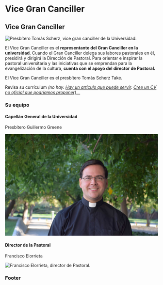 # Vice Gran Canciller

## Vice Gran Canciller

![Presb&#xED;tero Tom&#xE1;s Scherz, vice gran canciller de la Universidad.](../../../.gitbook/assets/_mg_3609.jpg)

El Vice Gran Canciller es el **representante del Gran Canciller en la universidad**. Cuando el Gran Canciller delega sus labores pastorales en él, presidirá y dirigirá la Dirección de Pastoral. Para orientar e inspirar la pastoral universitaria y las iniciativas que se emprendan para la evangelización de la cultura, **cuenta con el apoyo del director de Pastoral.**

El Vice Gran Canciller es el presbítero Tomás Scherz Take.

Revisa su currículum _\(no hay._ [_Hay un artículo que puede servir_](https://www.uc.cl/es/component/content/article/244-noticia-principal/28096-padre-tomas-scherz-fue-designado-vice-gran-canciller-de-la-uc)_._ [_Cree un CV no oficial que podríamos proponer\)_](https://docs.google.com/document/d/1w4w-97VwuGoqXU4urg5pZR0IgGEsUN4k8KxhaLikqW4/edit)\_\_

### Su equipo

#### Capellán General de la Universidad

Presbítero Guillermo Greene

![Presb&#xED;tero Guillermo Greene, capell&#xE1;n general de la UC.](../../../.gitbook/assets/padre-guillermo-greene.jpg)

#### Director de la Pastoral

Francisco Elorrieta

![Francisco Elorrieta, director de Pastoral.](../../../.gitbook/assets/img_7423.JPG)

### Footer





